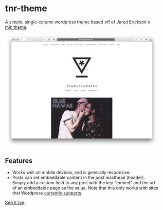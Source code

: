 tnr-theme
=========

A simple, single-column wordpress theme based off of Jared Erickson's [min theme](http://jarederickson.com/2011/min-a-free-wordpress-minimal-theme/). 

![Thuds and Rumbles](/img/thumbnail.png)

Features
-------

* Works well on mobile devices, and is generally responsive.
* Posts can set embeddable content in the post masthead (header). Simply add a
  custom field to any post with the key "embed" and the url of an embeddable
  page as the value. Note that this only works with sites that Wordpress
  [currently supports](http://codex.wordpress.org/Embeds). 

[See it live](http://thudsandrumbles.com)


